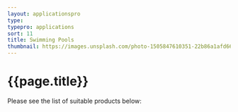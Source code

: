 ```yaml
---
layout: applicationspro
type: 
typepro: applications
sort: 11
title: Swimming Pools
thumbnail: https://images.unsplash.com/photo-1505847610351-22b86a1afd66?ixlib=rb-4.0.3&ixid=MnwxMjA3fDB8MHxwaG90by1wYWdlfHx8fGVufDB8fHx8&auto=format&fit=crop&w=2070&q=80
---
```

# {{page.title}}

Please see the list of suitable products below: